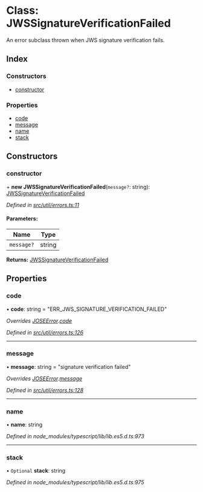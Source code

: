 # Class: JWSSignatureVerificationFailed

An error subclass thrown when JWS signature verification fails.

## Index

### Constructors

* [constructor](_util_errors_.jwssignatureverificationfailed.md#constructor)

### Properties

* [code](_util_errors_.jwssignatureverificationfailed.md#code)
* [message](_util_errors_.jwssignatureverificationfailed.md#message)
* [name](_util_errors_.jwssignatureverificationfailed.md#name)
* [stack](_util_errors_.jwssignatureverificationfailed.md#stack)

## Constructors

### constructor

\+ **new JWSSignatureVerificationFailed**(`message?`: string): [JWSSignatureVerificationFailed](_util_errors_.jwssignatureverificationfailed.md)

*Defined in [src/util/errors.ts:11](https://github.com/panva/jose/blob/v3.5.2/src/util/errors.ts#L11)*

#### Parameters:

Name | Type |
------ | ------ |
`message?` | string |

**Returns:** [JWSSignatureVerificationFailed](_util_errors_.jwssignatureverificationfailed.md)

## Properties

### code

•  **code**: string = "ERR\_JWS\_SIGNATURE\_VERIFICATION\_FAILED"

*Overrides [JOSEError](_util_errors_.joseerror.md).[code](_util_errors_.joseerror.md#code)*

*Defined in [src/util/errors.ts:126](https://github.com/panva/jose/blob/v3.5.2/src/util/errors.ts#L126)*

___

### message

•  **message**: string = "signature verification failed"

*Overrides [JOSEError](_util_errors_.joseerror.md).[message](_util_errors_.joseerror.md#message)*

*Defined in [src/util/errors.ts:128](https://github.com/panva/jose/blob/v3.5.2/src/util/errors.ts#L128)*

___

### name

•  **name**: string

*Defined in node_modules/typescript/lib/lib.es5.d.ts:973*

___

### stack

• `Optional` **stack**: string

*Defined in node_modules/typescript/lib/lib.es5.d.ts:975*
